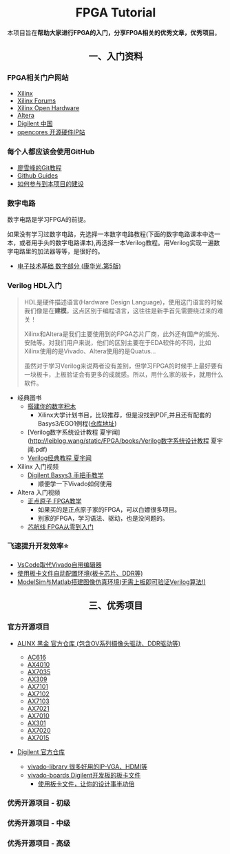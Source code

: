 <h1 align="center">FPGA Tutorial </h1>

本项目旨在**帮助大家进行FPGA的入门，分享FPGA相关的优秀文章，优秀项目**。

<h2 align="center">一、入门资料</h2>

<h3>FPGA相关门户网站</h3>

- [Xilinx](https://www.xilinx.com/)
- [Xilinx Forums](https://forums.xilinx.com/)
- [Xilinx Open Hardware](http://www.openhw.org/)
- [Altera](https://www.intel.cn/content/www/cn/zh/products/programmable.html)
- [Digilent 中国](http://www.digilent.com.cn/)
- [opencores 开源硬件IP站](https://opencores.org/)

<h3>每个人都应该会使用GitHub</h3>

- [廖雪峰的Git教程]( https://www.liaoxuefeng.com/wiki/896043488029600 )
- [Github Guides](https://guides.github.com/activities/hello-world/)
- [如何参与到本项目的建设](docs/HowContribute.md)

<h3>数字电路</h3>

数字电路是学习FPGA的前提。

如果没有学习过数字电路，先选择一本数字电路教程(下面的数字电路课本中选一本，或者用手头的数字电路课本),再选择一本Verilog教程。用Verilog实现一遍数字电路里的加法器等等，是很好的。

- [电子技术基础 数字部分 (康华光.第5版)](http://leiblog.wang/static/FPGA/books/电子技术基础.数字部分.(康华光.第5版).pdf)

<h3>Verilog HDL入门</h3>

> HDL是硬件描述语言(Hardware Design Language)，使用这门语言的时候我们像是在**建模**，这点区别于编程语言，这往往是新手首先需要绕过来的难关！
>
> Xilinx和Altera是我们主要使用到的FPGA芯片厂商，此外还有国产的紫光、安陆等。对我们用户来说，他们的区别主要在于EDA软件的不同，比如Xilinx使用的是Vivado、Altera使用的是Quatus...
>
> 虽然对于学习Verilog来说两者没有差别，但学习FPGA的时候手上最好要有一块板卡，上板验证会有更多的成就感。所以，用什么家的板卡，就用什么软件。

- 经典图书
  - [搭建你的数字积木](https://book.douban.com/subject/30242443/)
    - Xilinx大学计划书目，比较推荐，但是没找到PDF,并且还有配套的Basys3/EGO1例程([仓库地址](https://github.com/xupsh/Digital-Design-Lab))
  - [Verilog数字系统设计教程 夏宇闻](http://leiblog.wang/static/FPGA/books/Verilog数字系统设计教程 夏宇闻.pdf)
  - [Verilog经典教程 夏宇闻](http://leiblog.wang/static/FPGA/books/夏宇闻-Verilog经典教程.pdf)
- Xilinx 入门视频
  - [Digilent Basys3 手把手教学](https://space.bilibili.com/511019924/channel/detail?cid=134957)
    - 顺便学一下Vivado如何使用
- Altera 入门视频
  - [正点原子 FPGA教学](https://www.bilibili.com/video/BV1Mb411E7gd?from=search&seid=11737352508875302131)
    - 如果买的是正点原子家的FPGA，可以白嫖很多项目。
    - 别家的FPGA，学习语法、驱动，也是没问题的。
  - [芯航线 FPGA从零到入门](https://www.bilibili.com/video/BV1tW411v78j?from=search&seid=11737352508875302131)

<h3>飞速提升开发效率⭐</h3>

- [VsCode取代Vivado自带编辑器](https://editor.csdn.net/md/?articleId=84668833)
- [使用板卡文件自动配置环境(板卡芯片、DDR等)](https://www.bilibili.com/s/video/BV1zg4y1q7Jd)
- [ModelSim与Matlab搭建图像仿真环境(无需上板即可验证Verilog算法!)](http://leiblog.wang/technicaldetail/5e397c7937a947e1fa893314)



<h2 align="center">三、优秀项目</h2>

<h3>官方开源项目</h3>

- [ALINX 黑金 官方仓库 (包含OV系列摄像头驱动、DDR驱动等)](https://github.com/alinxalinx)
  - [AC616](https://github.com/alinxalinx/AC616)
  - [AX4010](https://github.com/alinxalinx/AX4010)
  - [AX7035](https://github.com/alinxalinx/AX7035)
  - [AX309](https://github.com/alinxalinx/AX309)
  - [AX7101](https://github.com/alinxalinx/AX7101)
  - [AX7102](https://github.com/alinxalinx/AX7102)
  - [AX7103](https://github.com/alinxalinx/AX7103)
  - [AX7021](https://github.com/alinxalinx/AX7021)
  - [AX7010](https://github.com/alinxalinx/AX7010)
  - [AX301](https://github.com/alinxalinx/AX301)
  - [AX7020](https://github.com/alinxalinx/AX7020)
  - [AX7015](https://github.com/alinxalinx/AX7015)

- [Digilent 官方仓库](https://github.com/Digilent)
  - [vivado-library 很多好用的IP-VGA、HDMI等](https://github.com/Digilent/vivado-library)
  - [vivado-boards Digilent开发板的板卡文件](https://github.com/Digilent/vivado-boards)
    - [使用板卡文件，让你的设计事半功倍](https://www.bilibili.com/s/video/BV1zg4y1q7Jd)

<h3>优秀开源项目 - 初级</h3>

<h3>优秀开源项目 - 中级</h3>

<h3>优秀开源项目 - 高级</h3>

